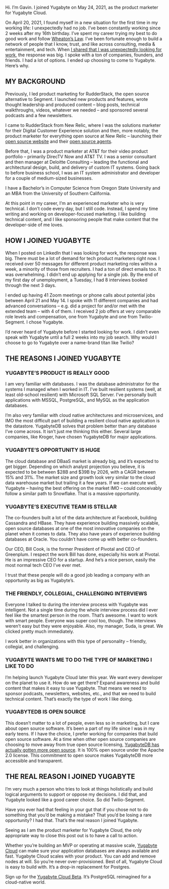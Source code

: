 Hi. I’m Gavin. I joined Yugabyte on May 24, 2021, as the product marketer for Yugabyte Cloud.

On April 20, 2021, I found myself in a new situation for the first time in my working life:  I unexpectedly had no job. I’ve been constantly working since 2 weeks after my 16th birthday. I’ve spent my career trying my best to do good work and follow [Wheaton’s Law](https://knowyourmeme.com/memes/wheatons-law). I’ve been fortunate enough to build a network of people that I know, trust, and like across consulting, media & entertainment, and tech. When [I shared that I was unexpectedly looking for work](https://www.linkedin.com/posts/gavin-johnson_opentowork-activity-6790341474975383553-0NlC), the response was big. I spoke with a ton of companies, founders, and friends. I had a lot of options. I ended up choosing to come to Yugabyte. Here’s why.

## MY BACKGROUND

Previously, I led product marketing for RudderStack, the open source alternative to Segment. I launched new products and features, wrote thought leadership and produced content – blog posts, technical walkthroughs, videos, whatever we needed – and sponsored several podcasts and a few newsletters.

I came to RudderStack from New Relic, where I was the solutions marketer for their Digital Customer Experience solution and then, more notably, the product marketer for everything open source at New Relic – launching their [open source website](https://newrelic.com/blog/nerd-life/announcing-new-relic-open-source) and their [open source agents](https://newrelic.com/blog/best-practices/introducing-open-source-agents-and-projects).

Before that, I was a product marketer at AT&T for their video product portfolio – primarily DirecTV Now and AT&T TV. I was a senior consultant and then manager at Deloitte Consulting – leading the functional and architectural design, build, and delivery of custom IT systems. Going back to before business school, I was an IT system administrator and developer for a couple of medium-sized businesses.

I have a Bachelor’s in Computer Science from Oregon State University and an MBA from the University of Southern California.

At this point in my career, I’m an experienced marketer who is very technical. I don’t code every day, but I still code. Instead, I spend my time writing and working on developer-focused marketing. I like building technical content, and I like sponsoring people that make content that the developer-side of me loves.

## HOW I JOINED YUGABYTE

When I posted on LinkedIn that I was looking for work, the response was big. There must be a lot of demand for tech product marketers right now. I received over 50 messages for different product marketing roles within a week, a minority of those from recruiters. I had a ton of direct emails too. It was overwhelming. I didn’t end up applying for a single job. By the end of my first day of unemployment, a Tuesday, I had 8 interviews booked through the next 3 days.

I ended up having 41 Zoom meetings or phone calls about potential jobs between April 21 and May 14. I spoke with 11 different companies and had advanced conversations – e.g. did a project for and/or met with the extended team – with 4 of them. I received 2 job offers at very comparable role levels and compensation, one from Yugabyte and one from Twilio-Segment. I chose Yugabyte.

I’d never heard of Yugabyte before I started looking for work. I didn’t even speak with Yugabyte until a full 2 weeks into my job search. Why would I choose to go to Yugabyte over a name-brand titan like Twilio?

## THE REASONS I JOINED YUGABYTE

### YUGABYTE’S PRODUCT IS REALLY GOOD

I am very familiar with databases. I was the database administrator for the systems I managed when I worked in IT. I’ve built resilient systems (well, at least old-school resilient) with Microsoft SQL Server. I’ve personally built applications with MSSQL, PostgreSQL, and MySQL as the application databases.

I’m also very familiar with cloud native architectures and microservices, and IMO the most difficult part of building a resilient cloud native application is the datastore. YugabyteDB solves that problem better than any database I’ve come across. It isn’t just me thinking this either. Several large companies, like Kroger, have chosen YugabyteDB for major applications.

### YUGABYTE’S OPPORTUNITY IS HUGE

The cloud database and DBaaS market is already big, and it’s expected to get bigger. Depending on which analyst projection you believe, it is expected to be between $28B and $39B by 2026, with a CAGR between 15% and 31%. The market size and growth look very similar to the cloud data warehouse market but trailing it a few years. If we can execute well, Yugabyte – having the best offering on the market IMO – could conceivably follow a similar path to Snowflake. That is a massive opportunity.

### YUGABYTE’S EXECUTIVE TEAM IS STELLAR

The co-founders built a lot of the data architecture at Facebook, building Cassandra and HBase. They have experience building massively scalable, open source databases at one of the most innovative companies on the planet when it comes to data. They also have years of experience building databases at Oracle. You couldn’t have come up with better co-founders.

Our CEO, Bill Cook, is the former President of Pivotal and CEO of Greenplum. I respect the work Bill has done, especially his work at Pivotal. He is an impressive CEO for a startup. And he’s a nice person, easily the most normal tech CEO I’ve ever met.

I trust that these people will do a good job leading a company with an opportunity as big as Yugabyte’s.

### THE FRIENDLY, COLLEGIAL, CHALLENGING INTERVIEWS

Everyone I talked to during the interview process with Yugabyte was intelligent. Not a single time during the whole interview process did I ever feel like the smartest person in the room. That’s awesome. I want to work with smart people. Everyone was super cool too, though. The interviews weren’t easy but they were enjoyable. Also, my manager, Suda, is great. We clicked pretty much immediately.

I work better in organizations with this type of personality – friendly, collegial, and challenging.

### YUGABYTE WANTS ME TO DO THE TYPE OF MARKETING I LIKE TO DO

I’m helping launch Yugabyte Cloud later this year. We want every developer on the planet to use it. How do we get there? Expand awareness and build content that makes it easy to use Yugabyte. That means we need to sponsor podcasts, newsletters, websites, etc., and that we need to build technical content. That’s exactly the type of work I like doing.

### YUGABYTEDB IS OPEN SOURCE

This doesn’t matter to a lot of people, even less so in marketing, but I care about open source software. It’s been a part of my life since I was in my early teens. If I have the choice, I prefer working for companies that build open source software. At a time when other open source companies are choosing to move away from true open source licensing, [YugabyteDB has actually gotten more open source](https://www.yugabyte.com/why-we-changed-yugabyte-db-licensing-to-100-open-source/). It is 100% open source under the Apache 2.0 license. This commitment to open source makes YugabyteDB more accessible and transparent.

## THE REAL REASON I JOINED YUGABYTE

I’m very much a person who tries to look at things holistically and build logical arguments to support or oppose my decisions. I did that, and Yugabyte looked like a good career choice. So did Twilio-Segment.

Have you ever had that feeling in your gut that if you chose not to do something that you’d be making a mistake? That you’d be losing a rare opportunity? I had that. That’s the real reason I joined Yugabyte.

Seeing as I am the product marketer for Yugabyte Cloud, the only appropriate way to close this post out is to have a call to action.

Whether you’re building an MVP or operating at massive scale, [Yugabyte Cloud](https://www.yugabyte.com/cloud/) can make sure your application databases are always available and fast. Yugabyte Cloud scales with your product. You can add and remove nodes at will. So you’re never over-provisioned. Best of all, Yugabyte Cloud is easy to build with. It’s a drop-in replacement for Postgres.

Sign up for the [Yugabyte Cloud Beta](https://cloud.yugabyte.com/register). It’s PostgreSQL reimagined for a cloud-native world.